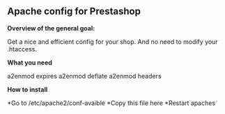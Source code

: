 ## Apache config for Prestashop

**Overview of the general goal:**

Get a nice and efficient config for your shop.
And no need to modify your .htaccess.

**What you need**

a2enmod expires
a2enmod deflate
a2enmod headers

**How to install**

*Go to /etc/apache2/conf-avaible
*Copy this file here
*Restart apaches
